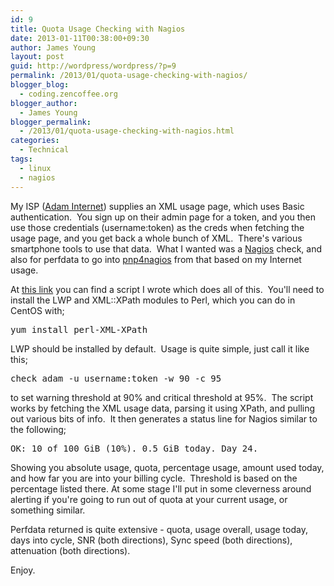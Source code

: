 ```yaml
---
id: 9
title: Quota Usage Checking with Nagios
date: 2013-01-11T00:38:00+09:30
author: James Young
layout: post
guid: http://wordpress/wordpress/?p=9
permalink: /2013/01/quota-usage-checking-with-nagios/
blogger_blog:
  - coding.zencoffee.org
blogger_author:
  - James Young
blogger_permalink:
  - /2013/01/quota-usage-checking-with-nagios.html
categories:
  - Technical
tags:
  - linux
  - nagios
---
```

My ISP ([Adam Internet](http://www.adam.com.au/)) supplies an XML usage page, which uses Basic authentication.  You sign up on their admin page for a token, and you then use those credentials (username:token) as the creds when fetching the usage page, and you get back a whole bunch of XML.  There's various smartphone tools to use that data.  What I wanted was a [Nagios](http://www.nagios.org/) check, and also for perfdata to go into [pnp4nagios](http://docs.pnp4nagios.org/pnp-0.6/start) from that based on my Internet usage.

At [this link](http://code.google.com/p/zencoding-blog/source/browse/trunk/scripting/nagios/check_adam) you can find a script I wrote which does all of this.  You'll need to install the LWP and XML::XPath modules to Perl, which you can do in CentOS with;

<pre>yum install perl-XML-XPath</pre>

LWP should be installed by default.  Usage is quite simple, just call it like this;

<pre>check_adam -u username:token -w 90 -c 95</pre>

to set warning threshold at 90% and critical threshold at 95%.  The script works by fetching the XML usage data, parsing it using XPath, and pulling out various bits of info.  It then generates a status line for Nagios similar to the following;

<pre>OK: 10 of 100 GiB (10%). 0.5 GiB today. Day 24.</pre>

Showing you absolute usage, quota, percentage usage, amount used today, and how far you are into your billing cycle.  Threshold is based on the percentage listed there. At some stage I'll put in some cleverness around alerting if you're going to run out of quota at your current usage, or something similar.

Perfdata returned is quite extensive - quota, usage overall, usage today, days into cycle, SNR (both directions), Sync speed (both directions), attenuation (both directions).

Enjoy.